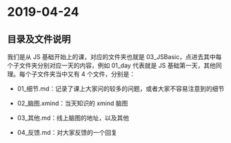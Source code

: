 # 2019-04-24

## 目录及文件说明

我们是从 JS 基础开始上的课，对应的文件夹也就是 03_JSBasic，点进去其中每个子文件夹分别对应一天的内容，例如 01_day 代表就是 JS 基础第一天，其他同理。每个子文件夹当中又有 4 个文件，分别是：

- 01_细节.md：记录了课上大家问的较多的问题，或者大家不容易注意到的细节

- 02_脑图.xmind：当天知识的 xmind 脑图

- 03_其他.md：线上脑图的地址，以及其他

- 04_反馈.md：对大家反馈的一个回复
